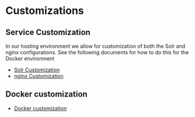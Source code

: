 # Customizations
## Service Customization ##

In our hosting environment we allow for customization of both the Solr and nginx configurations. See the following documents for how to do this for the Docker environment

* [Solr Customization](customization/solr.md)
* [nginx Customization](customization/nginx.md)

## Docker customization ##

* [Docker customization](customization/docker.md)
